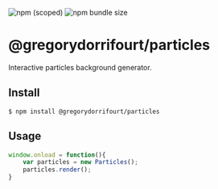 ![npm (scoped)](https://img.shields.io/npm/v/@gregorydorrifourt/particles) ![npm bundle size](https://img.shields.io/bundlephobia/min/@gregorydorrifourt/particles?label=size)

# @gregorydorrifourt/particles
Interactive particles background generator.

## Install

```
$ npm install @gregorydorrifourt/particles
```

## Usage

```js
window.onload = function(){
    var particles = new Particles();
    particles.render();
}
```

